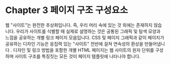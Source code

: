 # Chapter 3 페이지 구조 구성요소

웹 "사이트"는 완전한 추상화입니다. 즉, 우리 머리 속에 있는 것 외에는 존재하지 않습니다. 우리가 사이트를 식별할 때 실제로 설명하는 것은 공통된 그래픽 및 탐색 모양과 느낌을 공유하는 개별 링크 페이지 모음입니다. CSS 및 페이지 그래픽과 같이 페이지가 공유하는 디자인 기능은 응집력 있는 "사이트" 전반에 걸쳐 연속성의 환상을 만들어냅니다 . 디자인 및 링크 방법을 포함한 개별 HTML 페이지는 웹 사이트의 원자 단위를 구성하며 사이트 구조를 특징짓는 모든 것이 페이지 템플릿에 나타나야 합니다.
